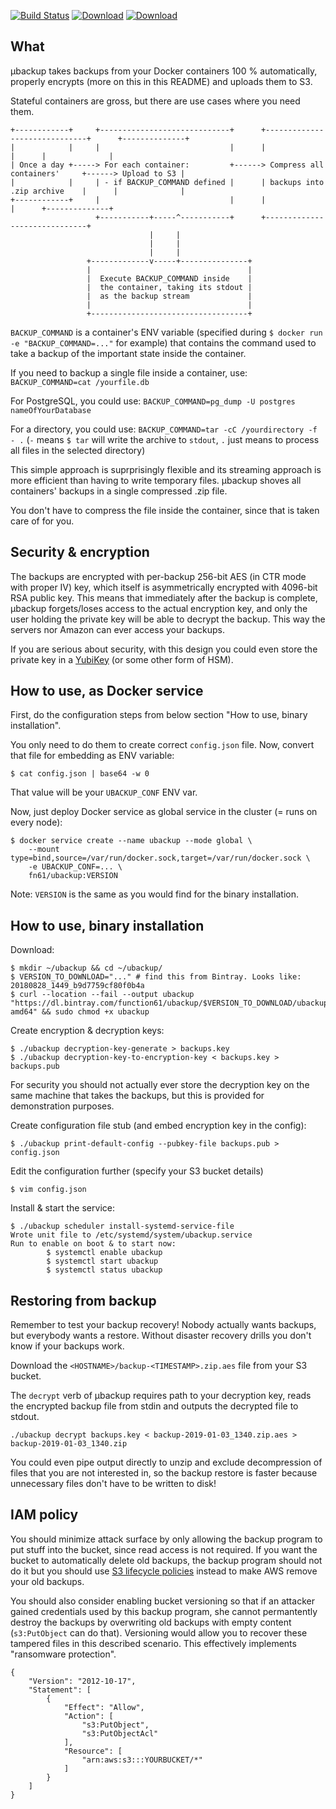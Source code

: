 [![Build Status](https://img.shields.io/travis/function61/ubackup.svg?style=for-the-badge)](https://travis-ci.org/function61/ubackup)
[![Download](https://img.shields.io/bintray/v/function61/ubackup/main.svg?style=for-the-badge&label=Download)](https://bintray.com/function61/ubackup/main/_latestVersion#files)
[![Download](https://img.shields.io/docker/pulls/fn61/ubackup.svg?style=for-the-badge)](https://hub.docker.com/r/fn61/ubackup/)

What
----

µbackup takes backups from your Docker containers 100 % automatically, properly encrypts
(more on this in this README) and uploads them to S3.

Stateful containers are gross, but there are use cases where you need them.

```
+------------+     +-----------------------------+      +------------------------------+      +--------------+
|            |     |                             |      |                              |      |              |
| Once a day +-----> For each container:         +------> Compress all containers'     +------> Upload to S3 |
|            |     | - if BACKUP_COMMAND defined |      | backups into .zip archive    |      |              |
+------------+     |                             |      |                              |      +--------------+
                   +-----------+-----^-----------+      +------------------------------+
                               |     |
                               |     |
                               |     |
                 +-------------v-----+---------------+
                 |                                   |
                 |  Execute BACKUP_COMMAND inside    |
                 |  the container, taking its stdout |
                 |  as the backup stream             |
                 |                                   |
                 +-----------------------------------+
```

`BACKUP_COMMAND` is a container's ENV variable (specified during
`$ docker run -e "BACKUP_COMMAND=..."` for example) that contains the command used to take
a backup of the important state inside the container.

If you need to backup a single file inside a container, use: `BACKUP_COMMAND=cat /yourfile.db`

For PostgreSQL, you could use: `BACKUP_COMMAND=pg_dump -U postgres nameOfYourDatabase`

For a directory, you could use: `BACKUP_COMMAND=tar -cC /yourdirectory -f - .` (`-` means
`$ tar` will write the archive to `stdout`, `.` just means to process all files in the
selected directory)

This simple approach is suprprisingly flexible and its streaming approach is more efficient
than having to write temporary files. µbackup shoves all containers' backups in a single
compressed .zip file.

You don't have to compress the file inside the container, since that is taken care of for you.


Security & encryption
---------------------

The backups are encrypted with per-backup 256-bit AES (in CTR mode with proper IV)
key, which itself is asymmetrically encrypted with 4096-bit RSA public key. This means
that immediately after the backup is complete, µbackup forgets/loses access to the actual
encryption key, and only the user holding the private key will be able to decrypt the
backup. This way the servers nor Amazon can ever access your backups.

If you are serious about security, with this design you could even store the private key
in a [YubiKey](https://www.yubico.com/) (or some other form of HSM).


How to use, as Docker service
-----------------------------

First, do the configuration steps from below section "How to use, binary installation".

You only need to do them to create correct `config.json` file. Now, convert that file for
embedding as ENV variable:

```
$ cat config.json | base64 -w 0
```

That value will be your `UBACKUP_CONF` ENV var.

Now, just deploy Docker service as global service in the cluster (= runs on every node):

```
$ docker service create --name ubackup --mode global \
	--mount type=bind,source=/var/run/docker.sock,target=/var/run/docker.sock \
	-e UBACKUP_CONF=... \
	fn61/ubackup:VERSION
```

Note: `VERSION` is the same as you would find for the binary installation.


How to use, binary installation
-------------------------------

Download:

```
$ mkdir ~/ubackup && cd ~/ubackup/
$ VERSION_TO_DOWNLOAD="..." # find this from Bintray. Looks like: 20180828_1449_b9d7759cf80f0b4a
$ curl --location --fail --output ubackup "https://dl.bintray.com/function61/ubackup/$VERSION_TO_DOWNLOAD/ubackup_linux-amd64" && sudo chmod +x ubackup
```

Create encryption & decryption keys:

```
$ ./ubackup decryption-key-generate > backups.key
$ ./ubackup decryption-key-to-encryption-key < backups.key > backups.pub
```

For security you should not actually ever store the decryption key on the same machine
that takes the backups, but this is provided for demonstration purposes.

Create configuration file stub (and embed encryption key in the config):

```
$ ./ubackup print-default-config --pubkey-file backups.pub > config.json
```

Edit the configuration further (specify your S3 bucket details)

```
$ vim config.json
```

Install & start the service:

```
$ ./ubackup scheduler install-systemd-service-file
Wrote unit file to /etc/systemd/system/ubackup.service
Run to enable on boot & to start now:
        $ systemctl enable ubackup
        $ systemctl start ubackup
        $ systemctl status ubackup
```


Restoring from backup
---------------------

Remember to test your backup recovery! Nobody actually wants backups, but everybody wants
a restore. Without disaster recovery drills you don't know if your backups work.

Download the `<HOSTNAME>/backup-<TIMESTAMP>.zip.aes` file from your S3 bucket.

The `decrypt` verb of µbackup requires path to your decryption key, reads the encrypted
backup file from stdin and outputs the decrypted file to stdout.

```
./ubackup decrypt backups.key < backup-2019-01-03_1340.zip.aes > backup-2019-01-03_1340.zip
```

You could even pipe output directly to unzip and exclude decompression of files that you
are not interested in, so the backup restore is faster because unnecessary files don't
have to be written to disk!


IAM policy
----------

You should minimize attack surface by only allowing the backup program to put stuff into
the bucket, since read access is not required. If you want the bucket to automatically delete
old backups, the backup program should not do it but you should use
[S3 lifecycle policies](https://docs.aws.amazon.com/AmazonS3/latest/dev/object-lifecycle-mgmt.html)
instead to make AWS remove your old backups.

You should also consider enabling bucket versioning so that if an attacker gained
credentials used by this backup program, she cannot permantently destroy the backups by
overwriting old backups with empty content (`s3:PutObject` can do that). Versioning would
allow you to recover these tampered files in this described scenario. This effectively
implements "ransomware protection".

```
{
    "Version": "2012-10-17",
    "Statement": [
        {
            "Effect": "Allow",
            "Action": [
                "s3:PutObject",
                "s3:PutObjectAcl"
            ],
            "Resource": [
                "arn:aws:s3:::YOURBUCKET/*"
            ]
        }
    ]
}
```
